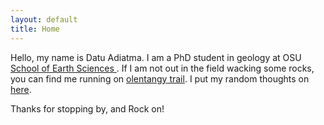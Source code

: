 ```yaml
---
layout: default
title: Home
---
```


Hello, my name is Datu Adiatma. I am a PhD student in geology at OSU [School of Earth Sciences ](https://earthsciences.osu.edu). If I am not out in the field wacking some rocks, you can find me running on [olentangy trail](https://www.columbus.gov/recreationandparks/trails/Olentangy-Trail/). I put my random thoughts on [here](/blog).

Thanks for stopping by, and Rock on!